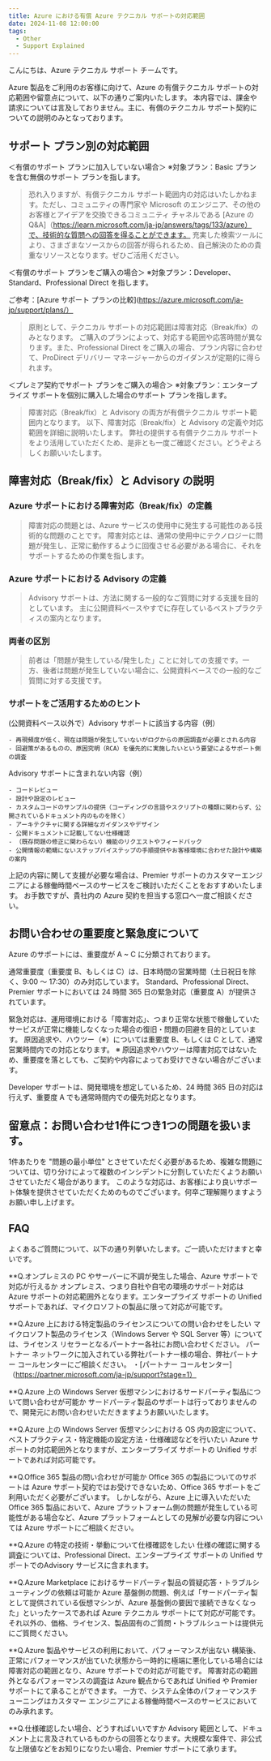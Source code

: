 ```yaml
---
title: Azure における有償 Azure テクニカル サポートの対応範囲
date: 2024-11-08 12:00:00
tags:
  - Other
  - Support Explained
---
```


こんにちは、Azure テクニカル サポート チームです。

Azure 製品をご利用のお客様に向けて、Azure の有償テクニカル サポートの対応範囲や留意点について、以下の通りご案内いたします。 
本内容では、課金や請求については言及しておりません。主に、有償のテクニカル サポート契約についての説明のみとなっております。

## サポート プラン別の対応範囲

＜有償のサポート プランに加入していない場合＞ ※対象プラン：Basic プランを含む無償のサポート プランを指します。

> 恐れ入りますが、有償テクニカル サポート範囲内の対応はいたしかねます。ただし、コミュニティの専門家や Microsoft のエンジニア、その他のお客様とアイデアを交換できるコミュニティ チャネルである [Azure の Q&A]（https://learn.microsoft.com/ja-jp/answers/tags/133/azure）で、技術的な質問への回答を得ることができます。 充実した検索ツールにより、さまざまなソースからの回答が得られるため、自己解決のための貴重なリソースとなります。ぜひご活用ください。

＜有償のサポート プランをご購入の場合＞ ※対象プラン：Developer、Standard、Professional Direct を指します。

ご参考：[Azure サポート プランの比較](https://azure.microsoft.com/ja-jp/support/plans/）

> 原則として、テクニカル サポートの対応範囲は障害対応（Break/fix）のみとなります。 ご購入のプランによって、対応する範囲や応答時間が異なります。また、Professional Direct をご購入の場合、プラン内容に合わせて、ProDirect デリバリー マネージャーからのガイダンスが定期的に得られます。

＜プレミア契約でサポート プランをご購入の場合＞ ※対象プラン：エンタープライズ サポートを個別に購入した場合のサポート プランを指します。

> 障害対応（Break/fix）と Advisory の両方が有償テクニカル サポート範囲内となります。 以下、障害対応（Break/fix）と Advisory の定義や対応範囲を詳細に説明いたします。 弊社の提供する有償テクニカル サポートをより活用していただくため、是非とも一度ご確認ください。どうぞよろしくお願いいたします。

## 障害対応（Break/fix）と Advisory の説明

### Azure サポートにおける障害対応（Break/fix）の定義

> 障害対応の問題とは、Azure サービスの使用中に発生する可能性のある技術的な問題のことです。 障害対応とは、通常の使用中にテクノロジーに問題が発生し、正常に動作するように回復させる必要がある場合に、それをサポートするための作業を指します。

### Azure サポートにおける Advisory の定義

> Advisory サポートは、方法に関する一般的なご質問に対する支援を目的としています。 主に公開資料ベースやすでに存在しているベストプラクティスの案内となります。

### 両者の区別

> 前者は「問題が発生している/発生した」ことに対しての支援です。一方、後者は問題が発生していない場合に、公開資料ベースでの一般的なご質問に対する支援です。

### サポートをご活用するためのヒント

(公開資料ベース以外で）Advisory サポートに該当する内容（例） 
```
- 再現頻度が低く、現在は問題が発生していないがログからの原因調査が必要とされる内容 
- 回避策があるものの、原因究明（RCA）を優先的に実施したいという要望によるサポート側の調査
```

Advisory サポートに含まれない内容（例） 
```
- コードレビュー 
- 設計や設定のレビュー 
- カスタムコードのサンプルの提供（コーディングの言語やスクリプトの種類に関わらず、公開されているドキュメント内のものを除く） 
- アーキテクチャに関する詳細なガイダンスやデザイン 
- 公開ドキュメントに記載してない仕様確認 
- （既存問題の修正に関わらない）機能のリクエストやフィードバック 
- 公開情報の範疇にないステップバイステップの手順提供やお客様環境に合わせた設計や構築の案内
```

上記の内容に関して支援が必要な場合は、Premier サポートのカスタマーエンジニアによる稼働時間ベースのサービスをご検討いただくことをおすすめいたします。 お手数ですが、貴社内の Azure 契約を担当する窓口へ一度ご相談ください。

## お問い合わせの重要度と緊急度について 

Azure のサポートには、重要度が A ~ C に分類されております。

通常重要度（重要度 B、もしくは C）は、日本時間の営業時間（土日祝日を除く、9:00 ～ 17:30）のみ対応しています。 Standard、Professional Direct、Premier サポートにおいては 24 時間 365 日の緊急対応（重要度 A）が提供されています。

緊急対応は、運用環境における「障害対応」、つまり正常な状態で稼働していたサービスが正常に機能しなくなった場合の復旧・問題の回避を目的としています。 原因追求や、ハウツー（※）については重要度 B、もしくは C として、通常営業時間内での対応となります。 ※ 原因追求やハウツーは障害対応ではないため、重要度を落としても、ご契約や内容によってお受けできない場合がございます。

Developer サポートは、開発環境を想定しているため、24 時間 365 日の対応は行えず、重要度 A でも通常時間内での優先対応となります。

## 留意点：お問い合わせ1件につき1つの問題を扱います。

1件あたりを "問題の最小単位" とさせていただく必要があるため、複雑な問題については、切り分けによって複数のインシデントに分割していただくようお願いさせていただく場合があります。 
このような対応は、お客様により良いサポート体験を提供させていただくためのものでございます。何卒ご理解賜りますようお願い申し上げます。

## FAQ

よくあるご質問について、以下の通り列挙いたします。ご一読いただけますと幸いです。

**Q.オンプレミスの PC やサーバーに不調が発生した場合、Azure サポートで対応が行えるか
オンプレミス、つまり自社や自宅の環境のサポート対応は Azure サポートの対応範囲外となります。エンタープライズ サポートの Unified サポートであれば、マイクロソフトの製品に限って対応が可能です。

**Q.Azure 上における特定製品のライセンスについての問い合わせをしたい
マイクロソフト製品のライセンス（Windows Server や SQL Server 等）については、ライセンス リセラーとなるパートナー各社にお問い合わせください。 パートナー ネットワークに加入されている弊社パートナー様の場合、弊社パートナー コールセンターにご相談ください。
・[パートナー コールセンター]（https://partner.microsoft.com/ja-jp/support?stage=1）

**Q.Azure 上の Windows Server 仮想マシンにおけるサードパーティ製品について問い合わせが可能か
サードパーティ製品のサポートは行っておりませんので、開発元にお問い合わせいただきますようお願いいたします。

**Q.Azure 上の Windows Server 仮想マシンにおける OS 内の設定について、ベストプラクティス・特定機能の設定方法・仕様確認などを行いたい
Azure サポートの対応範囲外となりますが、エンタープライズ サポートの Unified サポートであれば対応可能です。

**Q.Office 365 製品の問い合わせが可能か
Office 365 の製品についてのサポートは Azure サポート契約ではお受けできないため、Office 365 サポートをご利用いただく必要がございます。 しかしながら、Azure 上に導入いただいた Office 365 製品において、Azure プラットフォーム側の問題が発生している可能性がある場合など、Azure プラットフォームとしての見解が必要な内容については Azure サポートにご相談ください。

**Q.Azure の特定の技術・挙動について仕様確認をしたい
仕様の確認に関する調査については、Professional Direct、エンタープライズ サポートの Unified サポートでのAdvisory サービスに含まれます。

**Q.Azure Marketplace におけるサードパーティ製品の質疑応答・トラブルシューティングの依頼は可能か
Azure 基盤側の問題、例えば「サードパーティ製として提供されている仮想マシンが、Azure 基盤側の要因で接続できなくなった」といったケースであれば Azure テクニカル サポートにて対応が可能です。 それ以外の、価格、ライセンス、製品固有のご質問・トラブルシュートは提供元にご質問ください。

**Q.Azure 製品やサービスの利用において、パフォーマンスが出ない
構築後、正常にパフォーマンスが出ていた状態から一時的に極端に悪化している場合には障害対応の範囲となり、Azure サポートでの対応が可能です。
障害対応の範囲外となるパフォーマンスの調査は Azure 観点からであれば Unified や Premier サポートにて承ることができます。
一方で、システム全体のパフォーマンスチューニングはカスタマー エンジニアによる稼働時間ベースのサービスにおいてのみ承れます。

**Q.仕様確認したい場合、どうすればいいですか
Advisory 範囲として、ドキュメント上に言及されているものからの回答となります。大規模な案件で、非公式な上限値などをお知りになりたい場合、Premier サポートにて承ります。
